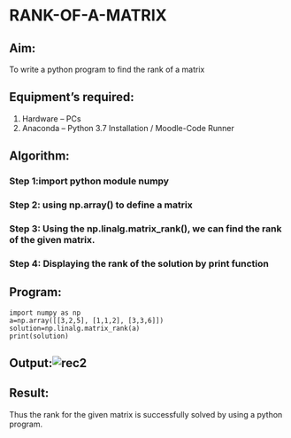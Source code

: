 # RANK-OF-A-MATRIX
## Aim:
To write a python program to find the rank of a matrix
## Equipment’s required:
1. 	Hardware – PCs
2. 	Anaconda – Python 3.7 Installation / Moodle-Code Runner
## Algorithm:
### Step 1:import python module numpy 

### Step 2: using np.array() to define a matrix
### Step 3: Using the np.linalg.matrix_rank(), we can find the rank of the given matrix.
### Step 4: Displaying the rank of the solution by print function
## Program:
```
import numpy as np
a=np.array([[3,2,5], [1,1,2], [3,3,6]])
solution=np.linalg.matrix_rank(a)
print(solution)

```
## Output:![rec2](https://github.com/user-attachments/assets/a63ff6e4-d019-4ed0-928b-01f9dbe33135)



## Result:
Thus the rank for the given matrix is successfully solved by  using a python program.

